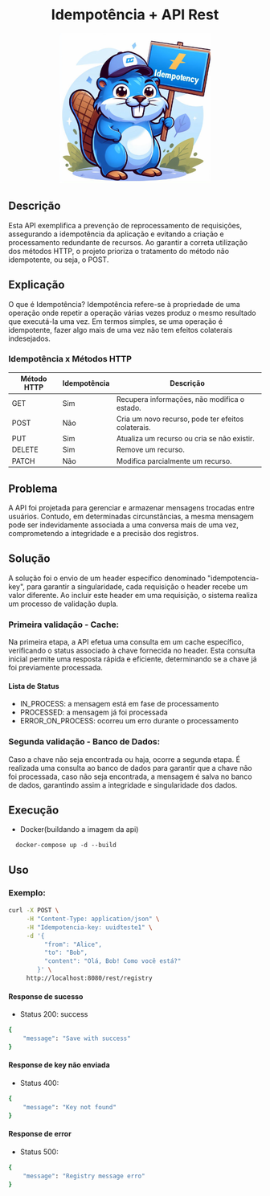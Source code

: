 <h1 align="center"> Idempotência + API Rest</h1>


<p align="center">
  <img src="image.jpeg"  width="300" height="300">
</p>

## Descrição

Esta API exemplifica a prevenção de reprocessamento de requisições, assegurando a idempotência da aplicação e evitando a criação e processamento redundante de recursos. Ao garantir a correta utilização dos métodos HTTP, o projeto prioriza o tratamento do método não idempotente, ou seja, o POST.

## Explicação

O que é Idempotência?
Idempotência refere-se à propriedade de uma operação onde repetir a operação várias vezes produz o mesmo resultado que executá-la uma vez. Em termos simples, se uma operação é idempotente, fazer algo mais de uma vez não tem efeitos colaterais indesejados.

### Idempotência x Métodos HTTP

| Método HTTP | Idempotência | Descrição                                       |
|-------------|--------------|--------------------------------------------------|
| GET         | Sim          | Recupera informações, não modifica o estado.     |
| POST        | Não          | Cria um novo recurso, pode ter efeitos colaterais.|
| PUT         | Sim          | Atualiza um recurso ou cria se não existir.       |
| DELETE      | Sim          | Remove um recurso.                               |
| PATCH       | Não          | Modifica parcialmente um recurso.                 |

## Problema

A API foi projetada para gerenciar e armazenar mensagens trocadas entre usuários. Contudo, em determinadas circunstâncias, a mesma mensagem pode ser indevidamente associada a uma conversa mais de uma vez, comprometendo a integridade e a precisão dos registros.

## Solução 

A solução foi o envio de um header específico denominado "idempotencia-key", para garantir a singularidade, cada requisição o header recebe um valor diferente. Ao incluir este header em uma requisição, o sistema realiza um processo de validação dupla.

### Primeira validação - Cache:
Na primeira etapa, a API efetua uma consulta em um cache específico, verificando o status associado à chave fornecida no header. Esta consulta inicial permite uma resposta rápida e eficiente, determinando se a chave já foi previamente processada.

#### Lista de Status
* IN_PROCESS: a mensagem está em fase de processamento
* PROCESSED: a mensagem já foi processada
* ERROR_ON_PROCESS: ocorreu um erro durante o processamento


### Segunda validação - Banco de Dados:
Caso a chave não seja encontrada ou haja, ocorre a segunda etapa. 
É realizada uma consulta ao banco de dados para garantir que a chave não foi processada, caso não seja encontrada, a mensagem é salva no banco de dados, garantindo assim a integridade e singularidade dos dados.

## Execução

* Docker(buildando a imagem da api)
```
  docker-compose up -d --build
```

## Uso

### Exemplo: 
``` bash 
curl -X POST \
     -H "Content-Type: application/json" \
     -H "Idempotencia-key: uuidteste1" \
     -d '{
          "from": "Alice",
          "to": "Bob",
          "content": "Olá, Bob! Como você está?"
        }' \
     http://localhost:8080/rest/registry

```
#### Response de sucesso
* Status 200: success
``` bash 
{
    "message": "Save with success"
}  
```

#### Response de key não enviada
* Status 400:
``` bash 
{
    "message": "Key not found"
}  
```

#### Response de error
* Status 500:
``` bash 
{
    "message": "Registry message erro"
}  
```



